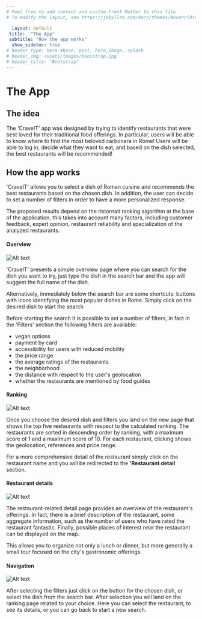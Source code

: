 ```yaml
---
# Feel free to add content and custom Front Matter to this file.
# To modify the layout, see https://jekyllrb.com/docs/themes/#overriding-theme-defaults

  layout: default
 title:  "The App"
 subtitle: "How the app works"
  show_sidetoc: true
# header_type: hero #base, post, hero,image, splash
# header_img: assets/images/bootstrap.jpg
# header_title: "Bootstrap"
---
```


# **The App**
## The idea

The 'CraveIT' app was designed by trying to identify restaurants that were best loved for their traditional food offerings. 
In particular, users will be able to know where to find the most beloved carbonara in Rome!
Users will be able to log in, decide what they want to eat, and based on the dish selected, the best restaurants will be recommended!


## How the app works

'CraveIT' allows you to select a dish of Roman cuisine and recommends the best restaurants based on the chosen dish. 
In addition, the user can decide to set a number of filters in order to have a more personalized response. 

The proposed results depend on the ristornati ranking algorithm at the base of the application, this takes into account many factors, including customer feedback, expert opinion, restaurant reliability and specialization of the analyzed restaurants.


#### Overview 

<img title="Overview" alt="Alt text" src="assets/images/overview_app.jpeg">

'CraveIT' presents a simple overview page where you can search for the dish you want to try, just type the dish in the search bar and the app will suggest the full name of the dish.

Alternatively, immediately below the search bar are some shortcuts: buttons with icons identifying the most popular dishes in Rome. Simply click on the desired dish to start the search

Before starting the search it is possible to set a number of filters, in fact in the 'Filters' section the following filters are available:
  - vegan options
  - payment by card
  - accessibility for users with reduced mobility 
  - the price range
  - the average ratings of the restaurants
  - the neighborhood
  - the distance with respect to the user's geolocation
  - whether the restaurants are mentioned by food guides


#### Ranking  

<img title="Ranking" alt="Alt text" src="assets/images/ranking.jpeg">

Once you choose the desired dish and filters you land on the new page that shows the top five restaurants with respect to the calculated ranking.
The restaurants are sorted in descending order by ranking, with a maximum score of 1 and a maximum score of 10.
For each restaurant, clicking shows the geolocation, references and price range.

For a more comprehensive detail of the restaurant simply click on the restaurant name and you will be redirected to the **'Restaurant detail** section.

#### Restaurant details 

<img title="Ranking" alt="Alt text" src="assets/images/restaurant_detail.jpeg">

The restaurant-related detail page provides an overview of the restaurant's offerings.
In fact, there is a brief description of the restaurant, some aggregate information, such as the number of users who have rated the restaurant fantastic.
Finally, possible places of interest near the restaurant can be displayed on the map.

This allows you to organize not only a lunch or dinner, but more generally a small tour focused on the city's gastronomic offerings.

#### Navigation 

<img title="Ranking" alt="Alt text" src="assets/images/navigazione.jpeg">

After selecting the filters just click on the button for the chosen dish, or select the dish from the search bar. 
After selection you will land on the ranking page related to your choice. Here you can select the restaurant, to see its details, or you can go back to start a new search.



